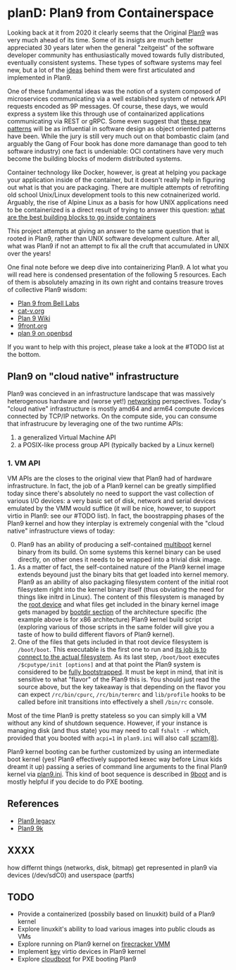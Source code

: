 # planD: Plan9 from Containerspace

Looking back at it from 2020 it clearly seems that the Original
[Plan9](https://en.wikipedia.org/wiki/Plan_9_from_Bell_Labs) was very
much ahead of its time. Some of its insigts are much better appreciated 30
years later when the general "zeitgeist" of the software developer community
has enthusiastically moved towards fully distributed, eventually consistent
systems. These types of software systems may feel new, but a lot of the
[ideas](http://doc.cat-v.org/plan_9/1st_edition/designing_plan_9) behind them
were first articulated and implemented in Plan9.

One of these fundamental ideas was the notion of a system composed of microservices
communicating via a well established system of network API requests encoded as 9P
messages. Of course, these days, we would express a system like this through use
of containarized applications communicating via REST or gRPC. Some even suggest that
[these new patterns](https://static.googleusercontent.com/media/research.google.com/en//pubs/archive/45406.pdf)
will be as influential in software design as object oriented patterns have been. While
the jury is still very much out on that bombastic claim (and arguably the Gang of Four
book has done more damanage than good to teh software industry) one fact is undeniable:
OCI contatiners have very much become the building blocks of moderm distributed systems.

Container technology like Docker, however, is great at helping you package your application
inside of the container, but it doesn't really help in figuring out what is that you are
packaging. There are multiple attempts of retrofiting old school Unix/Linux development tools
to this new cotnainerized world. Arguably, the rise of Alpine Linux as a basis for how UNIX
applications need to be containerized is a direct result of trying to answer this question:
[what are the best building blocks to go inside containers](https://blogs.vmware.com/opensource/2020/02/27/distribution-tools-container-creation/)

This project attempts at giving an answer to the same question that is rooted in Plan9,
rather than UNIX software development culture. After all, what was Plan9 if not an attempt
to fix all the cruft that accumulated in UNIX over the years!

One final note before we deep dive into containerizing Plan9. A lot what you will read here
is condensed presentation of the following 5 resources. Each of them is absolutely amazing
in its own right and contains treasure troves of collective Plan9 wisdom:

* [Plan 9 from Bell Labs](https://9p.io/plan9/index.html)
* [cat-v.org](http://cat-v.org/)
* [Plan 9 Wiki](https://9p.io/wiki/plan9/plan_9_wiki/) 
* [9front.org](http://9front.org/)
* [plan 9 on openbsd](https://www.ueber.net/who/mjl/plan9/plan9-obsd.html)

If you want to help with this project, please take a look at the #TODO list at the bottom.


## Plan9 on "cloud native" infrastructure

Plan9 was concieved in an infrastructure landscape that was massively heterogenous
hardware and (worse yet!) [networking](http://doc.cat-v.org/plan_9/4th_edition/papers/net/)
perspectives. Today's "cloud native" infrastructure is mostly amd64 and arm64 compute
devices connected by TCP/IP networks. On the compute side, you can consume that infrastrucure
by leveraging one of the two runtime APIs:

1. a generalized Virtual Machine API
2. a POSIX-like process group API (typically backed by a Linux kernel)

### 1. VM API

VM APIs are the closes to the original view that Plan9 had of hardware infrastructure. In fact,
the job of a Plan9 kernel can be greatly simplified today since there's absolutely no need to
support the vast collection of various I/O devices: a very basic set of disk, network and serial
devices emulated by the VMM would suffice (it will be nice, however, to support virtio in Plan9:
see our #TODO list). In fact, the boostrapping phases of the Plan9 kernel and how they interplay
is extremely congenial with the "cloud native" infrastructure views of today:

0. Plan9 has an ability of producing a self-contained [multiboot](https://9p.io/magic/man2html/8/9boot)
kernel binary from its build. On some systems this kernel binary can be used directly, on other ones
it needs to be wrapped into a trivial disk image.
1. As a matter of fact, the self-contained nature of the Plan9 kernel image extends beyound just
the binary bits that get loaded into kernel memory. Plan9 as an ability of also packaging filesystem
content of the initial root filesystem right into the kernel binary itself (thus obviating the need
for things like initrd in Linux). The content of this filesystem is managed by the
[root device](http://man.cat-v.org/plan_9/3/root) and what files get included in the binary kernel
image gets managed by [bootdir section](https://9p.io/sources/plan9/sys/src/9/pc/pc) of the architecture
specific (the example above is for x86 architecture) Plan9 kernel build script (exploring various
of those scripts in the same folder will give you a taste of how to build different flavors of Plan9
kernel).
2. One of the files that gets included in that root device filesystem is `/boot/boot`. This executable
is the first one to run and [its job is to connect to the actual filesystem](https://9p.io/magic/man2html/8/boot).
As its last step, `/boot/boot` executes `/$cputype/init [options]` and at that point the Plan9 system
is considered to be [fully bootstrapped](https://9p.io/sources/plan9/sys/src/cmd/init.c). It must be kept
in mind, that init is sensitive to what "flavor" of the Plan9 this is. You should just read the source above,
but the key takeaway is that depending on the flavor you can expect `/rc/bin/cpurc`, `/rc/bin/termrc` and
`lib/profile` hooks to be called before init transitions into effectively a shell `/bin/rc` console.

Most of the time Plan9 is pretty stateless so you can simply kill a VM without any kind of shutdown sequence.
However, if your instance is managing disk (and thus state) you may need to call `fshalt -r` which, provided
that you booted with `acpi=1` in `plan9.ini` will also call [scram(8)](http://man.9front.org/8/fshalt).

Plan9 kernel booting can be further customized by using an intermediate boot kernel (yes! Plan9 effectively
supported kexec way before Linux kids dreamt it up) passing a series of command line arguments to the final
Plan9 kernel via [plan9.ini](http://man.cat-v.org/plan_9/8/plan9.ini). This kind of boot sequence is described
in [9boot](http://man.cat-v.org/plan_9/8/9boot) and is mostly helpful if you decide to do PXE booting.

## References

* [Plan9 legacy](http://9legacy.org/)
* [Plan9 9k](https://bitbucket.org/forsyth/plan9-9k/src/master/)

## XXXX

how differnt things (networks, disk, bitmap) get represented in plan9 via devices (/dev/sdC0) and userspace (partfs)

## TODO

* Provide a containerized (possbily based on linuxkit) build of a Plan9 kernel
* Explore linuxkit's ability to load various images into public clouds as VMs
* Explore running on Plan9 kernel on [firecracker VMM](https://github.com/firecracker-microvm/firecracker/blob/master/docs/getting-started.md)
* Implement [key](https://github.com/lf-edge/eve/blob/master/docs/HYPERVISORS.md#device-models) virtio devices in Plan9 kernel
* Explore [cloudboot](https://cloudboot.org/) for PXE booting Plan9
